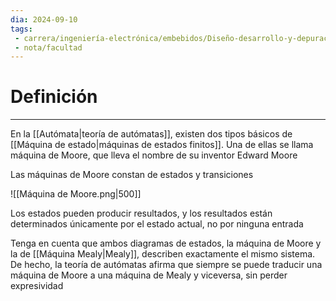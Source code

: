 ```yaml
---
dia: 2024-09-10
tags: 
 - carrera/ingeniería-electrónica/embebidos/Diseño-desarrollo-y-depuración
 - nota/facultad
---
```

# Definición
---
En la [[Autómata|teoría de autómatas]], existen dos tipos básicos de [[Máquina de estado|máquinas de estados finitos]]. Una de ellas se llama máquina de Moore, que lleva el nombre de su inventor Edward Moore

Las máquinas de Moore constan de estados y transiciones

![[Máquina de Moore.png|500]]

Los estados pueden producir resultados, y los resultados están determinados únicamente por el estado actual, no por ninguna entrada

Tenga en cuenta que ambos diagramas de estados, la máquina de Moore y la de [[Máquina Mealy|Mealy]], describen exactamente el mismo sistema. De hecho, la teoría de autómatas afirma que siempre se puede traducir una máquina de Moore a una máquina de Mealy y viceversa, sin perder expresividad